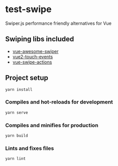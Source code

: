 # test-swipe
Swiper.js performance friendly alternatives for Vue

## Swiping libs included
- [vue-awesome-swiper](https://github.surmon.me/vue-awesome-swiper/ "Full Swiper.js alternative")
- [vue2-touch-events](https://www.npmjs.com/package/vue2-touch-events)
- [vue-swipe-actions](https://www.npmjs.com/package/vue-swipe-actions)

## Project setup
```
yarn install
```

### Compiles and hot-reloads for development
```
yarn serve
```

### Compiles and minifies for production
```
yarn build
```

### Lints and fixes files
```
yarn lint
```
